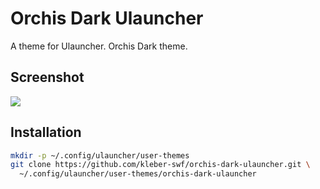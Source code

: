 # Orchis Dark Ulauncher

A theme for Ulauncher. Orchis Dark theme.

## Screenshot
![](https://raw.githubusercontent.com/kleber-swf/orchis-dark-ulauncher/assets/screenshot.png)

## Installation

```sh
mkdir -p ~/.config/ulauncher/user-themes
git clone https://github.com/kleber-swf/orchis-dark-ulauncher.git \
  ~/.config/ulauncher/user-themes/orchis-dark-ulauncher
```
